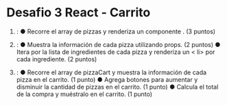 # Desafio 3 React - Carrito

1. <Home />:
● Recorre el array de pizzas y renderiza un componente <CardPizza />. (3 puntos)

2. <CardPizza/>:
● Muestra la información de cada pizza utilizando props. (2 puntos)
● Itera por la lista de ingredientes de cada pizza y renderiza un < li> por cada ingrediente. (2 puntos)

3. <Cart />:
● Recorre el array de pizzaCart y muestra la información de cada pizza en el carrito. (1 punto)
● Agrega botones para aumentar y disminuir la cantidad de pizzas en el carrito. (1 punto)
● Calcula el total de la compra y muéstralo en el carrito. (1 punto)



